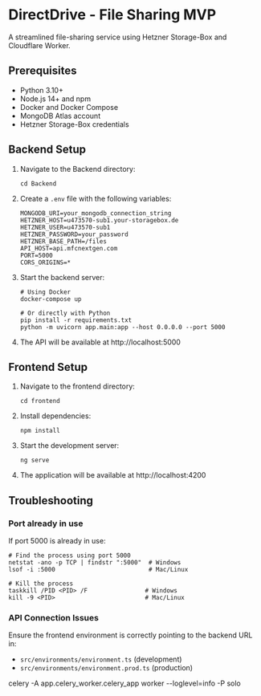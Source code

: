 # DirectDrive - File Sharing MVP

A streamlined file-sharing service using Hetzner Storage-Box and Cloudflare Worker.

## Prerequisites

- Python 3.10+
- Node.js 14+ and npm
- Docker and Docker Compose
- MongoDB Atlas account
- Hetzner Storage-Box credentials

## Backend Setup

1. Navigate to the Backend directory:
   ```
   cd Backend
   ```

2. Create a `.env` file with the following variables:
   ```
   MONGODB_URI=your_mongodb_connection_string
   HETZNER_HOST=u473570-sub1.your-storagebox.de
   HETZNER_USER=u473570-sub1
   HETZNER_PASSWORD=your_password
   HETZNER_BASE_PATH=/files
   API_HOST=api.mfcnextgen.com
   PORT=5000
   CORS_ORIGINS=*
   ```

3. Start the backend server:
   ```
   # Using Docker
   docker-compose up
   
   # Or directly with Python
   pip install -r requirements.txt
   python -m uvicorn app.main:app --host 0.0.0.0 --port 5000
   ```

4. The API will be available at http://localhost:5000

## Frontend Setup

1. Navigate to the frontend directory:
   ```
   cd frontend
   ```

2. Install dependencies:
   ```
   npm install
   ```

3. Start the development server:
   ```
   ng serve
   ```

4. The application will be available at http://localhost:4200

## Troubleshooting

### Port already in use

If port 5000 is already in use:

```
# Find the process using port 5000
netstat -ano -p TCP | findstr ":5000"  # Windows
lsof -i :5000                          # Mac/Linux

# Kill the process
taskkill /PID <PID> /F                # Windows
kill -9 <PID>                         # Mac/Linux
```

### API Connection Issues

Ensure the frontend environment is correctly pointing to the backend URL in:
- `src/environments/environment.ts` (development)
- `src/environments/environment.prod.ts` (production)

celery -A app.celery_worker.celery_app worker --loglevel=info -P solo